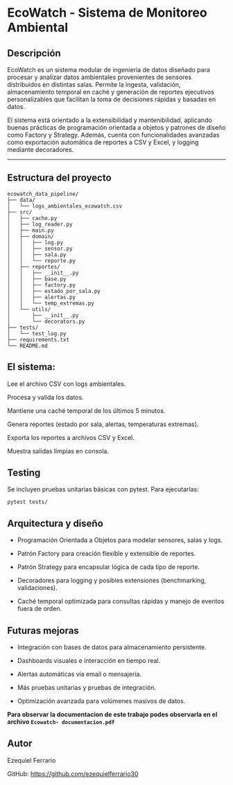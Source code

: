 # EcoWatch - Sistema de Monitoreo Ambiental

## Descripción

EcoWatch es un sistema modular de ingeniería de datos diseñado para procesar y analizar datos ambientales provenientes de sensores distribuidos en distintas salas. Permite la ingesta, validación, almacenamiento temporal en caché y generación de reportes ejecutivos personalizables que facilitan la toma de decisiones rápidas y basadas en datos.

El sistema está orientado a la extensibilidad y mantenibilidad, aplicando buenas prácticas de programación orientada a objetos y patrones de diseño como Factory y Strategy. Además, cuenta con funcionalidades avanzadas como exportación automática de reportes a CSV y Excel, y logging mediante decoradores.

---

## Estructura del proyecto



```
ecowatch_data_pipeline/
├── data/
│   └── logs_ambientales_ecowatch.csv
├── src/
│   ├── cache.py
│   ├── log_reader.py
│   ├── main.py
│   ├── domain/
│   │   ├── log.py
│   │   ├── sensor.py
│   │   ├── sala.py
│   │   └── reporte.py
│   ├── reportes/
│   │   ├── __init__.py
│   │   ├── base.py
│   │   ├── factory.py
│   │   ├── estado_por_sala.py
│   │   ├── alertas.py
│   │   └── temp_extremas.py
│   └── utils/
│       ├── __init__.py
│       └── decorators.py
├── tests/
│   └── test_log.py
├── requirements.txt
└── README.md
```

## El sistema:

Lee el archivo CSV con logs ambientales.

Procesa y valida los datos.

Mantiene una caché temporal de los últimos 5 minutos.

Genera reportes (estado por sala, alertas, temperaturas extremas).

Exporta los reportes a archivos CSV y Excel.

Muestra salidas limpias en consola.

## Testing
Se incluyen pruebas unitarias básicas con pytest. Para ejecutarlas:



`pytest tests/`


## Arquitectura y diseño

- Programación Orientada a Objetos para modelar sensores, salas y logs.

- Patrón Factory para creación flexible y extensible de reportes.

- Patrón Strategy para encapsular lógica de cada tipo de reporte.

- Decoradores para logging y posibles extensiones (benchmarking, validaciones).

- Caché temporal optimizada para consultas rápidas y manejo de eventos fuera de orden.

## Futuras mejoras

- Integración con bases de datos para almacenamiento persistente.

- Dashboards visuales e interacción en tiempo real.

- Alertas automáticas vía email o mensajería.

- Más pruebas unitarias y pruebas de integración.

- Optimización avanzada para volúmenes masivos de datos.


**Para observar la documentacion de este trabajo podes observarla en el archivo `Ecowatch- documentacion.pdf`**

## Autor

Ezequiel Ferrario

GitHub: https://github.com/ezequielferrario30